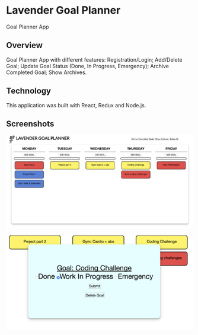 # Lavender Goal Planner
Goal Planner App

## Overview
Goal Planner App with different features: Registration/Login; Add/Delete Goal; Update Goal Status (Done, In Progress, Emergency); Archive Completed Goal; Show Archives. 

## Technology
This application was built with React, Redux and Node.js. 

## Screenshots

![alt text](/public/images/Goal_Planner_main.png "Description goes here")

![alt text](/public/images/Goal_Planner_status.png "Description goes here")
